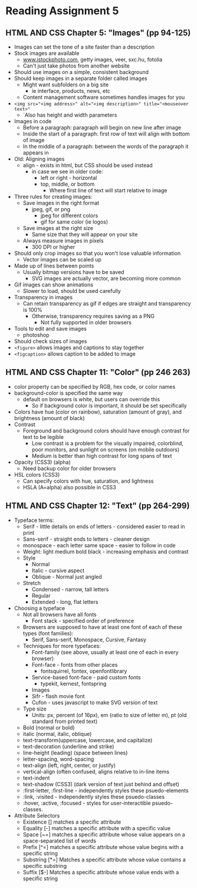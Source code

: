 # Reading Assignment 5
##  HTML AND CSS Chapter 5: "Images" (pp 94-125)
- Images can set the tone of a site faster than a description
- Stock images are available
  - www.istockphoto.com, getty images, veer, sxc.hu, fotolia
  - Can't just take photos from another website
- Should use images on a simple, consistent background
- Should keep images in a separate folder called images
  - Might want subfolders on a big site
    - ie interface, products, news, etc
  - Content management software sometimes handles images for you
- `<img src="<img address>" alt="<img description>" title="<mouseover text>"`
  - `Also has height and width parameters
- Images in code
  - Before a paragraph: paragraph will begin on new line after image
  - Inside the start of a paragraph: first row of text will align with bottom of image
  - In the middle of a paragraph: between the words of the paragraph it appears in
- Old: Aligning images
  - align - exists in html, but CSS should be used instead
    - in case we see in older code:
      - left or right - horizontal
      - top, middle, or bottom
        - Where first line of text will start relative to image
- Three rules for creating images:
  - Save images in the right format
    - jpeg, gif, or png
      - jpeg for different colors
      - gif for same color (ie logos)
  - Save images at the right size
    - Same size that they will appear on your site
  - Always measure images in pixels
    - 300 DPI or higher
- Should only crop images so that you won't lose valuable information
  - Vector images can be scaled up
- Made up of lines between points
  - Usually bitmap versions have to be saved
    - SVG images are actually vector, are becoming more common
- Gif images can show animations
  - Slower to load, should be used carefully
- Transparency in images
  - Can retain transparency as gif if edges are straight and transparency is 100%
    - Otherwise, transparency requires saving as a PNG
      - Not fully supported in older browsers
- Tools to edit and save images
  - photoshop
- Should check sizes of images
- `<figure>` allows images and captions to stay together
- `<figcaption>` allows caption to be added to image

## HTML AND CSS Chapter 11: "Color" (pp 246 263)
- color property can be specified by RGB, hex code, or color names
- background-color is specified the same way
  - default on browsers is white, but users can override this
    - So if background color is important, it should be set specifically
- Colors have hue (color on rainbow), saturation (amount of gray), and brightness (amount of black)
- Contrast
  - Foreground and background colors should have enough contrast for text to be legible
    - Low contrast is a problem for the visually impaired, colorblind, poor monitors, and sunlight on screens (on mobile outdoors)
    - Medium is better than high contrast for long spans of text
- Opacity (CSS3) (alpha)
  - Need backup color for older browsers
- HSL colors (CSS3)
  - Can specify colors with hue, saturation, and lightness
  - HSLA (A=alpha) also possible in CSS3

## HTML AND CSS Chapter 12: "Text" (pp 264-299)
- Typeface terms:
  - Serif - little details on ends of letters - considered easier to read in print
  - Sans-serif - straight ends to letters - cleaner design
  - monospace - each letter same space - easier to follow in code
  - Weight: light medium bold black - increasing emphasis and contrast
  - Style
    - Normal
    - Italic - cursive aspect
    - Oblique - Normal just angled
  - Stretch
    - Condensed - narrow, tall letters
    - Regular
    - Extended - long, flat letters
- Choosing a typeface
  - Not all browsers have all fonts
    - Font stack - specified order of preference
  - Browsers are supposed to have at least one font of each of these types (font families):
    - Serif, Sans-serif, Monospace, Cursive, Fantasy
  - Techniques for more typefaces:
    - Font-family (see above, usually at least one of each in every browser)
    - Font-face - fonts from other places
      - fontsquirrel, fontex, openfontlibrary
    - Service-based font-face - paid custom fonts
      - typekit, kernest, fontspring
    - Images
    - Sifr - flash movie font
    - Cufon - uses javascript to make SVG version of text
  - Type size
    - Units: px, percent (of 16px), em (ratio to size of letter m), pt (old standard from printed text)
  - Bold (normal or bold)
  - italic (normal, italic, oblique)
  - text-transform(uppercase, lowercase, and capitalize)
  - text-decoration (underline and strike)
  - line-height (leading) (space between lines)
  - letter-spacing, word-spacing
  - text-align (left, right, center, or justify)
  - vertical-align (often confused, aligns relative to in-line items
  - text-indent
  - text-shadow (CSS3) (dark version of text just behind and offset)
  - :first-letter, :first-line - independently styles these psuedo-elements
  - :link, :visited - independently styles these psuedo-classes
  - :hover, :active, :focused - styles for user-interactible psuedo-classes.
- Attribute Selectors
  - Existence [] matches a specific attribute
  - Equality [-] matches a specific attribute with a specific value
  - Space [~=] matches a specific attribute whose value appears on a space-separated list of words
  - Prefix [^=] matches a specific attribute whose value begins with a specific string
  - Substring [*=] Matches a specific attribute whose value contains a specific substring
  - Suffix [$-] Matches a specific attribute whose value ends with a specific string
